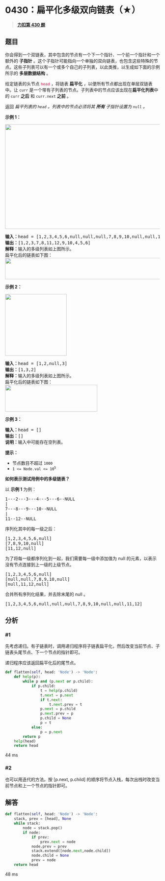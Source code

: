 # 0430：扁平化多级双向链表（★）


> <u>**[力扣第 430 题](https://leetcode.cn/problems/flatten-a-multilevel-doubly-linked-list/)**</u>

## 题目

<p>你会得到一个双链表，其中包含的节点有一个下一个指针、一个前一个指针和一个额外的 <strong>子指针</strong> 。这个子指针可能指向一个单独的双向链表，也包含这些特殊的节点。这些子列表可以有一个或多个自己的子列表，以此类推，以生成如下面的示例所示的 <strong>多层数据结构</strong> 。</p>

<p>给定链表的头节点 <font color="#c7254e"><font face="Menlo, Monaco, Consolas, Courier New, monospace"><span style="font-size:12.6px"><span style="background-color:#f9f2f4">head</span></span></font></font> ，将链表 <strong>扁平化</strong> ，以便所有节点都出现在单层双链表中。让 <code>curr</code> 是一个带有子列表的节点。子列表中的节点应该出现在<strong>扁平化列表</strong>中的 <code>curr</code> <strong>之后</strong> 和 <code>curr.next</code> <strong>之前</strong> 。</p>

<p>返回 <em>扁平列表的 <code>head</code> 。列表中的节点必须将其 <strong>所有</strong> 子指针设置为 <code>null</code> 。</em></p>



<p><strong>示例 1：</strong></p>

<p><img src="https://assets.leetcode.com/uploads/2021/11/09/flatten11.jpg" style="height:339px; width:700px" /></p>

<pre>
<strong>输入：</strong>head = [1,2,3,4,5,6,null,null,null,7,8,9,10,null,null,11,12]
<strong>输出：</strong>[1,2,3,7,8,11,12,9,10,4,5,6]
<strong>解释：</strong>输入的多级列表如上图所示。
扁平化后的链表如下图：
<img src="https://assets.leetcode.com/uploads/2021/11/09/flatten12.jpg" style="height:69px; width:1000px" />
</pre>

<p><strong>示例 2：</strong></p>

<p><img src="https://assets.leetcode.com/uploads/2021/11/09/flatten2.1jpg" style="height:200px; width:200px" /></p>

<pre>
<strong>输入：</strong>head = [1,2,null,3]
<strong>输出：</strong>[1,3,2]
<strong>解释：</strong>输入的多级列表如上图所示。
扁平化后的链表如下图：
<img src="https://assets.leetcode.com/uploads/2021/11/24/list.jpg" style="height:87px; width:300px" />
</pre>

<p><strong>示例 3：</strong></p>

<pre>
<strong>输入：</strong>head = []
<strong>输出：</strong>[]
<strong>说明：</strong>输入中可能存在空列表。
</pre>



<p><strong>提示：</strong></p>

<ul>
<li>节点数目不超过 <code>1000</code></li>
<li><code>1 &lt;= Node.val &lt;= 10<sup>5</sup></code></li>
</ul>



<p><strong>如何表示测试用例中的多级链表？</strong></p>

<p>以 <strong>示例 1</strong> 为例：</p>

<pre>
1---2---3---4---5---6--NULL
|
7---8---9---10--NULL
|
11--12--NULL</pre>

<p>序列化其中的每一级之后：</p>

<pre>
[1,2,3,4,5,6,null]
[7,8,9,10,null]
[11,12,null]
</pre>

<p>为了将每一级都序列化到一起，我们需要每一级中添加值为 null 的元素，以表示没有节点连接到上一级的上级节点。</p>

<pre>
[1,2,3,4,5,6,null]
[null,null,7,8,9,10,null]
[null,11,12,null]
</pre>

<p>合并所有序列化结果，并去除末尾的 null 。</p>

<pre>
[1,2,3,4,5,6,null,null,null,7,8,9,10,null,null,11,12]
</pre>

<ul>
</ul>


## 分析

### #1

先考虑递归。有子链表时，调用递归程序将子链表扁平化，然后改变当前节点、子链表头尾节点、下一个节点的指针即可。

递归程序应该返回扁平化后的尾节点。

```python
def flatten(self, head: 'Node') -> 'Node':
	def help(p):
		while p and (p.next or p.child):
			if p.child:
				t = help(p.child)
				t.next = p.next
				if t.next:
					t.next.prev = t
				p.next = p.child
				p.next.prev = p
				p.child = None
				p = t
			else:
				p = p.next
		return p
	help(head)
	return head
```

44 ms

### #2

也可以用迭代的方法。按 [p.next, p.child] 的顺序将节点入栈，每次出栈时改变当前节点和上一个节点的指针即可。

## 解答

```python
def flatten(self, head: 'Node') -> 'Node':
	stack, prev = [head], None
	while stack:
		node = stack.pop()
		if node:
			if prev:
				prev.next = node
			node.prev = prev
			stack.extend([node.next,node.child])
			node.child = None
			prev = node
	return head
```
48 ms

